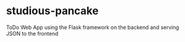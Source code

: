 # studious-pancake
ToDo Web App using the Flask framework on the backend and serving JSON to the frontend
